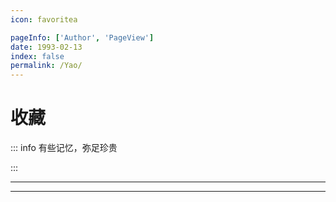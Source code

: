 ```yaml
---
icon: favoritea

pageInfo: ['Author', 'PageView']
date: 1993-02-13
index: false
permalink: /Yao/
---
```


# 收藏

::: info 有些记忆，弥足珍贵

:::

---

<Catalog base='/Yao' />

---
